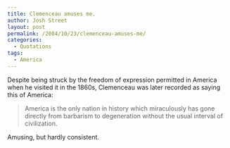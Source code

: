 ```yaml
---
title: Clemenceau amuses me.
author: Josh Street
layout: post
permalink: /2004/10/23/clemenceau-amuses-me/
categories:
  - Quotations
tags:
  - America
---
```

Despite being struck by the freedom of expression permitted in America when he visited it in the 1860s, Clemenceau was later recorded as saying this of America:

> America is the only nation in history which miraculously has gone directly from barbarism to degeneration without the usual interval of civilization.

Amusing, but hardly consistent.